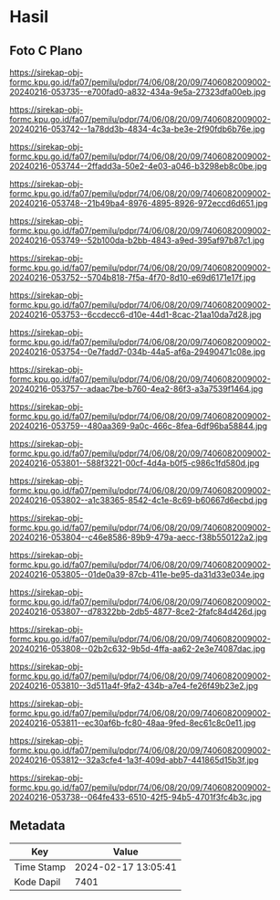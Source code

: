 # Hasil

## Foto C Plano

https://sirekap-obj-formc.kpu.go.id/fa07/pemilu/pdpr/74/06/08/20/09/7406082009002-20240216-053735--e700fad0-a832-434a-9e5a-27323dfa00eb.jpg

https://sirekap-obj-formc.kpu.go.id/fa07/pemilu/pdpr/74/06/08/20/09/7406082009002-20240216-053742--1a78dd3b-4834-4c3a-be3e-2f90fdb6b76e.jpg

https://sirekap-obj-formc.kpu.go.id/fa07/pemilu/pdpr/74/06/08/20/09/7406082009002-20240216-053744--2ffadd3a-50e2-4e03-a046-b3298eb8c0be.jpg

https://sirekap-obj-formc.kpu.go.id/fa07/pemilu/pdpr/74/06/08/20/09/7406082009002-20240216-053748--21b49ba4-8976-4895-8926-972eccd6d651.jpg

https://sirekap-obj-formc.kpu.go.id/fa07/pemilu/pdpr/74/06/08/20/09/7406082009002-20240216-053749--52b100da-b2bb-4843-a9ed-395af97b87c1.jpg

https://sirekap-obj-formc.kpu.go.id/fa07/pemilu/pdpr/74/06/08/20/09/7406082009002-20240216-053752--5704b818-7f5a-4f70-8d10-e69d6171e17f.jpg

https://sirekap-obj-formc.kpu.go.id/fa07/pemilu/pdpr/74/06/08/20/09/7406082009002-20240216-053753--6ccdecc6-d10e-44d1-8cac-21aa10da7d28.jpg

https://sirekap-obj-formc.kpu.go.id/fa07/pemilu/pdpr/74/06/08/20/09/7406082009002-20240216-053754--0e7fadd7-034b-44a5-af6a-29490471c08e.jpg

https://sirekap-obj-formc.kpu.go.id/fa07/pemilu/pdpr/74/06/08/20/09/7406082009002-20240216-053757--adaac7be-b760-4ea2-86f3-a3a7539f1464.jpg

https://sirekap-obj-formc.kpu.go.id/fa07/pemilu/pdpr/74/06/08/20/09/7406082009002-20240216-053759--480aa369-9a0c-466c-8fea-6df96ba58844.jpg

https://sirekap-obj-formc.kpu.go.id/fa07/pemilu/pdpr/74/06/08/20/09/7406082009002-20240216-053801--588f3221-00cf-4d4a-b0f5-c986c1fd580d.jpg

https://sirekap-obj-formc.kpu.go.id/fa07/pemilu/pdpr/74/06/08/20/09/7406082009002-20240216-053802--a1c38365-8542-4c1e-8c69-b60667d6ecbd.jpg

https://sirekap-obj-formc.kpu.go.id/fa07/pemilu/pdpr/74/06/08/20/09/7406082009002-20240216-053804--c46e8586-89b9-479a-aecc-f38b550122a2.jpg

https://sirekap-obj-formc.kpu.go.id/fa07/pemilu/pdpr/74/06/08/20/09/7406082009002-20240216-053805--01de0a39-87cb-411e-be95-da31d33e034e.jpg

https://sirekap-obj-formc.kpu.go.id/fa07/pemilu/pdpr/74/06/08/20/09/7406082009002-20240216-053807--d78322bb-2db5-4877-8ce2-2fafc84d426d.jpg

https://sirekap-obj-formc.kpu.go.id/fa07/pemilu/pdpr/74/06/08/20/09/7406082009002-20240216-053808--02b2c632-9b5d-4ffa-aa62-2e3e74087dac.jpg

https://sirekap-obj-formc.kpu.go.id/fa07/pemilu/pdpr/74/06/08/20/09/7406082009002-20240216-053810--3d511a4f-9fa2-434b-a7e4-fe26f49b23e2.jpg

https://sirekap-obj-formc.kpu.go.id/fa07/pemilu/pdpr/74/06/08/20/09/7406082009002-20240216-053811--ec30af6b-fc80-48aa-9fed-8ec61c8c0e11.jpg

https://sirekap-obj-formc.kpu.go.id/fa07/pemilu/pdpr/74/06/08/20/09/7406082009002-20240216-053812--32a3cfe4-1a3f-409d-abb7-441865d15b3f.jpg

https://sirekap-obj-formc.kpu.go.id/fa07/pemilu/pdpr/74/06/08/20/09/7406082009002-20240216-053738--064fe433-6510-42f5-94b5-4701f3fc4b3c.jpg


## Metadata

| Key        | Value               |
| ---------- | ------------------- |
| Time Stamp | 2024-02-17 13:05:41 |
| Kode Dapil | 7401                |



